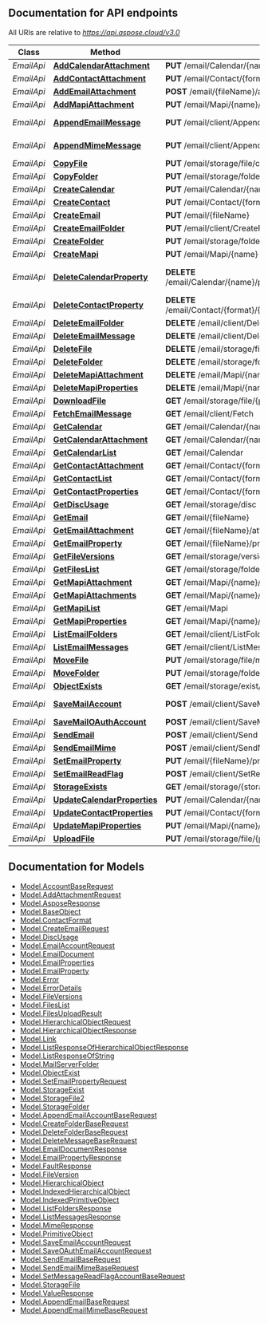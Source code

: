 ## Documentation for API endpoints

All URIs are relative to *https://api.aspose.cloud/v3.0*

Class | Method | HTTP request | Description
------------ | ------------- | ------------- | -------------
*EmailApi* | [**AddCalendarAttachment**](EmailApi.md#addcalendarattachment) | **PUT** /email/Calendar/{name}/attachments/{attachment} | Adds an attachment to iCalendar file
*EmailApi* | [**AddContactAttachment**](EmailApi.md#addcontactattachment) | **PUT** /email/Contact/{format}/{name}/attachments/{attachment} | Add attachment to contact document
*EmailApi* | [**AddEmailAttachment**](EmailApi.md#addemailattachment) | **POST** /email/{fileName}/attachments/{attachmentName} | Adds an attachment to Email document
*EmailApi* | [**AddMapiAttachment**](EmailApi.md#addmapiattachment) | **PUT** /email/Mapi/{name}/attachments/{attachment} | Add attachment to document
*EmailApi* | [**AppendEmailMessage**](EmailApi.md#appendemailmessage) | **PUT** /email/client/Append | Adds an email from *.eml file to specified folder in email account
*EmailApi* | [**AppendMimeMessage**](EmailApi.md#appendmimemessage) | **PUT** /email/client/AppendMime | Adds an email from MIME to specified folder in email account
*EmailApi* | [**CopyFile**](EmailApi.md#copyfile) | **PUT** /email/storage/file/copy/{srcPath} | Copy file
*EmailApi* | [**CopyFolder**](EmailApi.md#copyfolder) | **PUT** /email/storage/folder/copy/{srcPath} | Copy folder
*EmailApi* | [**CreateCalendar**](EmailApi.md#createcalendar) | **PUT** /email/Calendar/{name} | Create calendar file
*EmailApi* | [**CreateContact**](EmailApi.md#createcontact) | **PUT** /email/Contact/{format}/{name} | Create contact document
*EmailApi* | [**CreateEmail**](EmailApi.md#createemail) | **PUT** /email/{fileName} | Create an email document
*EmailApi* | [**CreateEmailFolder**](EmailApi.md#createemailfolder) | **PUT** /email/client/CreateFolder | Create new folder in email account
*EmailApi* | [**CreateFolder**](EmailApi.md#createfolder) | **PUT** /email/storage/folder/{path} | Create the folder
*EmailApi* | [**CreateMapi**](EmailApi.md#createmapi) | **PUT** /email/Mapi/{name} | Create new document
*EmailApi* | [**DeleteCalendarProperty**](EmailApi.md#deletecalendarproperty) | **DELETE** /email/Calendar/{name}/properties/{memberName}/{index} | Deletes indexed property by index and name. To delete Reminder attachment, use path ReminderAttachment/{ReminderIndex}/{AttachmentIndex}
*EmailApi* | [**DeleteContactProperty**](EmailApi.md#deletecontactproperty) | **DELETE** /email/Contact/{format}/{name}/properties/{memberName}/{index} | Delete property from indexed property list
*EmailApi* | [**DeleteEmailFolder**](EmailApi.md#deleteemailfolder) | **DELETE** /email/client/DeleteFolder | Delete a folder in email account
*EmailApi* | [**DeleteEmailMessage**](EmailApi.md#deleteemailmessage) | **DELETE** /email/client/DeleteMessage | Delete message from email account by id
*EmailApi* | [**DeleteFile**](EmailApi.md#deletefile) | **DELETE** /email/storage/file/{path} | Delete file
*EmailApi* | [**DeleteFolder**](EmailApi.md#deletefolder) | **DELETE** /email/storage/folder/{path} | Delete folder
*EmailApi* | [**DeleteMapiAttachment**](EmailApi.md#deletemapiattachment) | **DELETE** /email/Mapi/{name}/attachments/{attachment} | Remove attachment from document
*EmailApi* | [**DeleteMapiProperties**](EmailApi.md#deletemapiproperties) | **DELETE** /email/Mapi/{name}/properties | Delete document properties
*EmailApi* | [**DownloadFile**](EmailApi.md#downloadfile) | **GET** /email/storage/file/{path} | Download file
*EmailApi* | [**FetchEmailMessage**](EmailApi.md#fetchemailmessage) | **GET** /email/client/Fetch | Fetch message mime from email account
*EmailApi* | [**GetCalendar**](EmailApi.md#getcalendar) | **GET** /email/Calendar/{name}/properties | Get calendar file properties
*EmailApi* | [**GetCalendarAttachment**](EmailApi.md#getcalendarattachment) | **GET** /email/Calendar/{name}/attachments/{attachment} | Get iCalendar document attachment by name
*EmailApi* | [**GetCalendarList**](EmailApi.md#getcalendarlist) | **GET** /email/Calendar | Get iCalendar files list in folder on storage
*EmailApi* | [**GetContactAttachment**](EmailApi.md#getcontactattachment) | **GET** /email/Contact/{format}/{name}/attachments/{attachment} | Get attachment file by name
*EmailApi* | [**GetContactList**](EmailApi.md#getcontactlist) | **GET** /email/Contact/{format} | Get contact list from storage folder
*EmailApi* | [**GetContactProperties**](EmailApi.md#getcontactproperties) | **GET** /email/Contact/{format}/{name}/properties | Get contact document properties
*EmailApi* | [**GetDiscUsage**](EmailApi.md#getdiscusage) | **GET** /email/storage/disc | Get disc usage
*EmailApi* | [**GetEmail**](EmailApi.md#getemail) | **GET** /email/{fileName} | Get email document
*EmailApi* | [**GetEmailAttachment**](EmailApi.md#getemailattachment) | **GET** /email/{fileName}/attachments | Get email attachment by name
*EmailApi* | [**GetEmailProperty**](EmailApi.md#getemailproperty) | **GET** /email/{fileName}/properties/{propertyName} | Get an email document property by its name
*EmailApi* | [**GetFileVersions**](EmailApi.md#getfileversions) | **GET** /email/storage/version/{path} | Get file versions
*EmailApi* | [**GetFilesList**](EmailApi.md#getfileslist) | **GET** /email/storage/folder/{path} | Get all files and folders within a folder
*EmailApi* | [**GetMapiAttachment**](EmailApi.md#getmapiattachment) | **GET** /email/Mapi/{name}/attachments/{attachment} | Get document attachment as file stream
*EmailApi* | [**GetMapiAttachments**](EmailApi.md#getmapiattachments) | **GET** /email/Mapi/{name}/attachments | Get document attachment list
*EmailApi* | [**GetMapiList**](EmailApi.md#getmapilist) | **GET** /email/Mapi | Get document list from storage folder
*EmailApi* | [**GetMapiProperties**](EmailApi.md#getmapiproperties) | **GET** /email/Mapi/{name}/properties | Get document properties
*EmailApi* | [**ListEmailFolders**](EmailApi.md#listemailfolders) | **GET** /email/client/ListFolders | Get folders list in email account
*EmailApi* | [**ListEmailMessages**](EmailApi.md#listemailmessages) | **GET** /email/client/ListMessages | Get messages from folder, filtered by query
*EmailApi* | [**MoveFile**](EmailApi.md#movefile) | **PUT** /email/storage/file/move/{srcPath} | Move file
*EmailApi* | [**MoveFolder**](EmailApi.md#movefolder) | **PUT** /email/storage/folder/move/{srcPath} | Move folder
*EmailApi* | [**ObjectExists**](EmailApi.md#objectexists) | **GET** /email/storage/exist/{path} | Check if file or folder exists
*EmailApi* | [**SaveMailAccount**](EmailApi.md#savemailaccount) | **POST** /email/client/SaveMailAccount | Create email account file (*.account) with login/password authentication
*EmailApi* | [**SaveMailOAuthAccount**](EmailApi.md#savemailoauthaccount) | **POST** /email/client/SaveMailOAuthAccount | Create email account file (*.account) with OAuth
*EmailApi* | [**SendEmail**](EmailApi.md#sendemail) | **POST** /email/client/Send | Send an email from *.eml file located on storage
*EmailApi* | [**SendEmailMime**](EmailApi.md#sendemailmime) | **POST** /email/client/SendMime | Send an email specified by MIME in request
*EmailApi* | [**SetEmailProperty**](EmailApi.md#setemailproperty) | **PUT** /email/{fileName}/properties/{propertyName} | Set email document property value
*EmailApi* | [**SetEmailReadFlag**](EmailApi.md#setemailreadflag) | **POST** /email/client/SetReadFlag | Sets \&quot;Message is read\&quot; flag
*EmailApi* | [**StorageExists**](EmailApi.md#storageexists) | **GET** /email/storage/{storageName}/exist | Check if storage exists
*EmailApi* | [**UpdateCalendarProperties**](EmailApi.md#updatecalendarproperties) | **PUT** /email/Calendar/{name}/properties | Update calendar file properties
*EmailApi* | [**UpdateContactProperties**](EmailApi.md#updatecontactproperties) | **PUT** /email/Contact/{format}/{name}/properties | Update contact document properties
*EmailApi* | [**UpdateMapiProperties**](EmailApi.md#updatemapiproperties) | **PUT** /email/Mapi/{name}/properties | Update document properties
*EmailApi* | [**UploadFile**](EmailApi.md#uploadfile) | **PUT** /email/storage/file/{path} | Upload file


## Documentation for Models

 - [Model.AccountBaseRequest](AccountBaseRequest.md)
 - [Model.AddAttachmentRequest](AddAttachmentRequest.md)
 - [Model.AsposeResponse](AsposeResponse.md)
 - [Model.BaseObject](BaseObject.md)
 - [Model.ContactFormat](ContactFormat.md)
 - [Model.CreateEmailRequest](CreateEmailRequest.md)
 - [Model.DiscUsage](DiscUsage.md)
 - [Model.EmailAccountRequest](EmailAccountRequest.md)
 - [Model.EmailDocument](EmailDocument.md)
 - [Model.EmailProperties](EmailProperties.md)
 - [Model.EmailProperty](EmailProperty.md)
 - [Model.Error](Error.md)
 - [Model.ErrorDetails](ErrorDetails.md)
 - [Model.FileVersions](FileVersions.md)
 - [Model.FilesList](FilesList.md)
 - [Model.FilesUploadResult](FilesUploadResult.md)
 - [Model.HierarchicalObjectRequest](HierarchicalObjectRequest.md)
 - [Model.HierarchicalObjectResponse](HierarchicalObjectResponse.md)
 - [Model.Link](Link.md)
 - [Model.ListResponseOfHierarchicalObjectResponse](ListResponseOfHierarchicalObjectResponse.md)
 - [Model.ListResponseOfString](ListResponseOfString.md)
 - [Model.MailServerFolder](MailServerFolder.md)
 - [Model.ObjectExist](ObjectExist.md)
 - [Model.SetEmailPropertyRequest](SetEmailPropertyRequest.md)
 - [Model.StorageExist](StorageExist.md)
 - [Model.StorageFile2](StorageFile2.md)
 - [Model.StorageFolder](StorageFolder.md)
 - [Model.AppendEmailAccountBaseRequest](AppendEmailAccountBaseRequest.md)
 - [Model.CreateFolderBaseRequest](CreateFolderBaseRequest.md)
 - [Model.DeleteFolderBaseRequest](DeleteFolderBaseRequest.md)
 - [Model.DeleteMessageBaseRequest](DeleteMessageBaseRequest.md)
 - [Model.EmailDocumentResponse](EmailDocumentResponse.md)
 - [Model.EmailPropertyResponse](EmailPropertyResponse.md)
 - [Model.FaultResponse](FaultResponse.md)
 - [Model.FileVersion](FileVersion.md)
 - [Model.HierarchicalObject](HierarchicalObject.md)
 - [Model.IndexedHierarchicalObject](IndexedHierarchicalObject.md)
 - [Model.IndexedPrimitiveObject](IndexedPrimitiveObject.md)
 - [Model.ListFoldersResponse](ListFoldersResponse.md)
 - [Model.ListMessagesResponse](ListMessagesResponse.md)
 - [Model.MimeResponse](MimeResponse.md)
 - [Model.PrimitiveObject](PrimitiveObject.md)
 - [Model.SaveEmailAccountRequest](SaveEmailAccountRequest.md)
 - [Model.SaveOAuthEmailAccountRequest](SaveOAuthEmailAccountRequest.md)
 - [Model.SendEmailBaseRequest](SendEmailBaseRequest.md)
 - [Model.SendEmailMimeBaseRequest](SendEmailMimeBaseRequest.md)
 - [Model.SetMessageReadFlagAccountBaseRequest](SetMessageReadFlagAccountBaseRequest.md)
 - [Model.StorageFile](StorageFile.md)
 - [Model.ValueResponse](ValueResponse.md)
 - [Model.AppendEmailBaseRequest](AppendEmailBaseRequest.md)
 - [Model.AppendEmailMimeBaseRequest](AppendEmailMimeBaseRequest.md)

